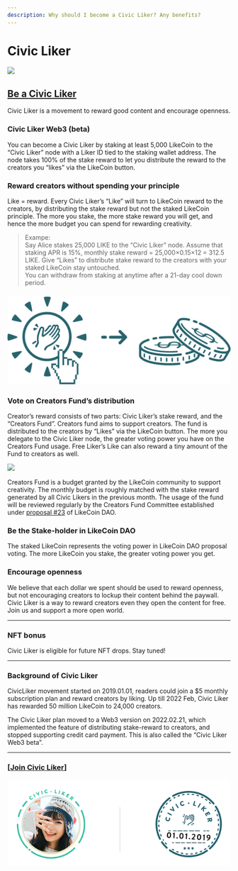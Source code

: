 ```yaml
---
description: Why should I become a Civic Liker? Any benefits?
---
```


# Civic Liker

![](../../.gitbook/assets/likecoin\_ad98\_2point0-01.png)

## [Be a **Civic Liker**](../../archive/archive/civic-liker-classic-and-2.0/be-a-civic-liker.md)

Civic Liker is a movement to reward good content and encourage openness.

### Civic Liker Web3 (beta) <a href="#civic-liker-web3-beta" id="civic-liker-web3-beta"></a>

You can become a Civic Liker by staking at least 5,000 LikeCoin to the “Civic Liker” node with a Liker ID tied to the staking wallet address. The node takes 100% of the stake reward to let you distribute the reward to the creators you “likes” via the LikeCoin button.

### Reward creators without spending your principle <a href="#reward-creators-without-spending-your-principle" id="reward-creators-without-spending-your-principle"></a>



Like = reward. Every Civic Liker’s “Like” will turn to LikeCoin reward to the creators, by distributing the stake reward but not the staked LikeCoin principle. The more you stake, the more stake reward you will get, and hence the more budget you can spend for rewarding creativity.

> Exampe:\
> Say Alice stakes 25,000 LIKE to the “Civic Liker” node. Assume that staking APR is 15%, monthly stake reward = 25,000×0.15×12 = 312.5 LIKE. Give “Likes” to distribute stake reward to the creators with your staked LikeCoin stay untouched.\
> You can withdraw from staking at anytime after a 21-day cool down period.

### ![](<../../.gitbook/assets/image (33).png>) <a href="#vote-on-creators-fund-s-distribution" id="vote-on-creators-fund-s-distribution"></a>

### Vote on Creators Fund’s distribution <a href="#vote-on-creators-fund-s-distribution" id="vote-on-creators-fund-s-distribution"></a>

Creator’s reward consists of two parts: Civic Liker’s stake reward, and the “Creators Fund”. Creators fund aims to support creators. The fund is distributed to the creators by “Likes” via the LikeCoin button. The more you delegate to the Civic Liker node, the greater voting power you have on the Creators Fund usage. Free Liker’s Like can also reward a tiny amount of the Fund to creators as well.

![](https://newsletter.like.community/wp-content/uploads/sites/82/2022/02/creators-fund.jpeg)

Creators Fund is a budget granted by the LikeCoin community to support creativity. The monthly budget is roughly matched with the stake reward generated by all Civic Likers in the previous month. The usage of the fund will be reviewed regularly by the Creators Fund Committee established under [proposal #23](https://stake.like.co/proposals/23) of LikeCoin DAO.

### Be the Stake-holder in LikeCoin DAO <a href="#be-the-stake-holder-in-likecoin-dao" id="be-the-stake-holder-in-likecoin-dao"></a>

The staked LikeCoin represents the voting power in LikeCoin DAO proposal voting. The more LikeCoin you stake, the greater voting power you get.

### Encourage openness <a href="#be-the-stake-holder-in-likecoin-dao" id="be-the-stake-holder-in-likecoin-dao"></a>

We believe that each dollar we spent should be used to reward openness, but not encouraging creators to lockup their content behind the paywall. Civic Liker is a way to reward creators even they open the content for free.\
Join us and support a more open world.

***

### NFT bonus <a href="#nft-bonus" id="nft-bonus"></a>

Civic Liker is eligible for future NFT drops. Stay tuned!

***

### Background of Civic Liker <a href="#background-of-civic-liker" id="background-of-civic-liker"></a>

CivicLiker movement started on 2019.01.01, readers could join a $5 monthly subscription plan and reward creators by liking. Up till 2022 Feb, Civic Liker has rewarded 50 million LikeCoin to 24,000 creators.

The Civic Liker plan moved to a Web3 version on 2022.02.21, which implemented the feature of distributing stake-reward to creators, and stopped supporting credit card payment. This is also called the “Civic Liker Web3 beta”.

***

### \[[Join **Civic Liker**](../../archive/archive/civic-liker-classic-and-2.0/be-a-civic-liker.md)]

![](../../.gitbook/assets/civic-liker.png)
